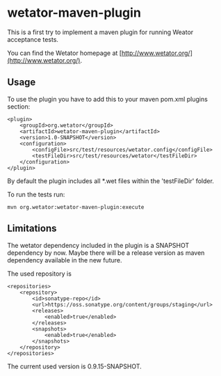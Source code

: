 wetator-maven-plugin
====================

This is a first try to implement a maven plugin for running Weator acceptance tests.

You can find the Wetator homepage at [http://www.wetator.org/](http://www.wetator.org/).

## Usage ##
To use the plugin you have to add this to your maven pom.xml plugins section:

    <plugin>
	    <groupId>org.wetator</groupId>
	    <artifactId>wetator-maven-plugin</artifactId>
	    <version>1.0-SNAPSHOT</version>
	    <configuration>
		    <configFile>src/test/resources/wetator.config</configFile>
		    <testFileDir>src/test/resources/wetator</testFileDir>
	    </configuration>
    </plugin>

By default the plugin includes all *.wet files within the 'testFileDir' folder.

To run the tests run:

    mvn org.wetator:wetator-maven-plugin:execute

## Limitations ##
The wetator dependency included in the plugin is a SNAPSHOT dependency by now. Maybe there will be a release version as maven dependency available in the new future.

The used repository is

    <repositories>
	    <repository>
		    <id>sonatype-repo</id>
		    <url>https://oss.sonatype.org/content/groups/staging</url>
		    <releases>
		    	<enabled>true</enabled>
		    </releases>
		    <snapshots>
		    	<enabled>true</enabled>
		    </snapshots>
	    </repository>
    </repositories>

The current used version is 0.9.15-SNAPSHOT.
